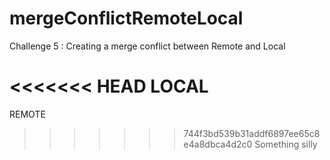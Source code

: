 # mergeConflictRemoteLocal
Challenge 5 : Creating a merge conflict between Remote and Local

<<<<<<< HEAD
LOCAL
=======
REMOTE
>>>>>>> 744f3bd539b31addf6897ee65c8e4a8dbca4d2c0
Something silly
